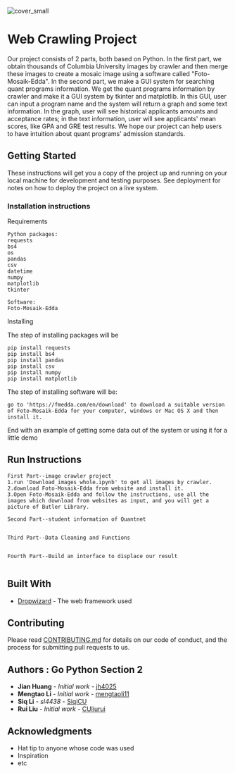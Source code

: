 
![cover_small](https://user-images.githubusercontent.com/44420637/49211320-4f3aec00-f38d-11e8-8d3f-85a5c9d6a84a.jpg)
# Web Crawling Project

Our project consists of 2 parts, both based on Python. In the first part, we obtain thousands of Columbia University images by crawler and then merge these images to create a mosaic image using a software called "Foto-Mosaik-Edda".  In the second part, we make a GUI system for searching quant programs information. We get the quant programs information by crawler and make it a GUI system by tkinter and matplotlib. In this GUI, user can input a program name and the system will return a graph and some text information. In the graph, user will see historical applicants amounts and acceptance rates; in the text information, user will see applicants' mean scores, like GPA and GRE test results. We hope our project can help users to have intuition about quant programs' admission standards. 

## Getting Started

These instructions will get you a copy of the project up and running on your local machine for development and testing purposes. See deployment for notes on how to deploy the project on a live system.

### Installation instructions
Requirements



```
Python packages: 
requests
bs4 
os
pandas
csv
datetime
numpy
matplotlib
tkinter 

Software:
Foto-Mosaik-Edda
```

Installing


The step of installing packages will be

```
pip install requests
pip install bs4
pip install pandas
pip install csv
pip install numpy
pip install matplotlib
```
The step of installing software will be:
```
go to 'https://fmedda.com/en/download' to download a suitable version of Foto-Mosaik-Edda for your computer, windows or Mac OS X and then install it.
```

End with an example of getting some data out of the system or using it for a little demo

## Run Instructions


```
First Part--image crawler project
1.run 'Download_images_whole.ipynb' to get all images by crawler.
2.download Foto-Mosaik-Edda from website and install it.
3.Open Foto-Mosaik-Edda and follow the instructions, use all the images which download from websites as input, and you will get a picture of Butler Library. 

Second Part--student information of Quantnet


Third Part--Data Cleaning and Functions


Fourth Part--Build an interface to displace our result


```


## Built With

* [Dropwizard](http://www.dropwizard.io/1.0.2/docs/) - The web framework used

## Contributing

Please read [CONTRIBUTING.md](https://gist.github.com/PurpleBooth/b24679402957c63ec426) for details on our code of conduct, and the process for submitting pull requests to us.


## Authors : Go Python Section 2

* **Jian Huang** - *Initial work* - [jh4025](https://github.com/jh4025)
* **Mengtao Li** - *Initial work* - [mengtaoli11](https://github.com/mengtaoli11)
* **Siq Li** - *sl4438* - [SiqiCU](https://github.com/SiqiCU)
* **Rui Liu** - *Initial work* - [CUliurui](https://github.com/CUliurui)


## Acknowledgments

* Hat tip to anyone whose code was used
* Inspiration
* etc
